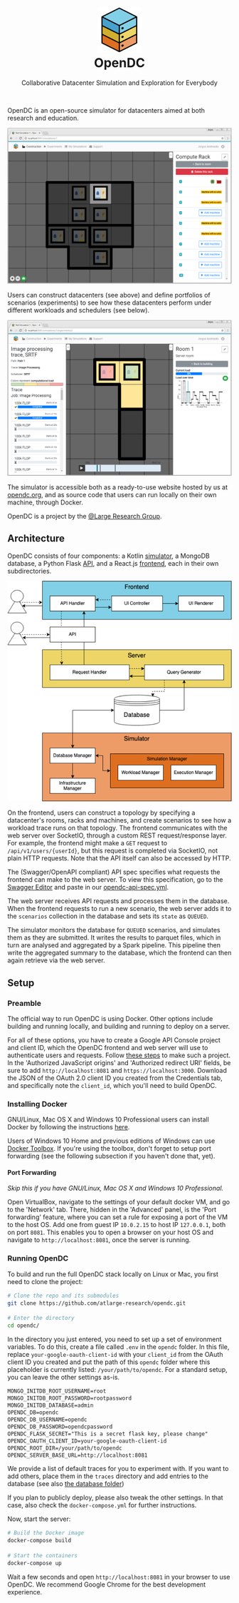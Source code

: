 <h1 align="center">
    <img src="misc/artwork/logo.png" width="100" alt="OpenDC">
    <br>
    OpenDC
</h1>
<p align="center">
    Collaborative Datacenter Simulation and Exploration for Everybody
</p>

<br>

OpenDC is an open-source simulator for datacenters aimed at both research and education.

![opendc-frontend-construction](misc/artwork/opendc-frontend-construction.png)

Users can construct datacenters (see above) and define portfolios of scenarios (experiments) to see how these datacenters perform under different workloads and schedulers (see below). 

![opendc-frontend-simulation](misc/artwork/opendc-frontend-simulation.png)

The simulator is accessible both as a ready-to-use website hosted by us at [opendc.org](https://opendc.org), and as source code that users can run locally on their own machine, through Docker.

OpenDC is a project by the [@Large Research Group](https://atlarge-research.com).

## Architecture

OpenDC consists of four components: a Kotlin [simulator](/simulator), a MongoDB database, a Python Flask [API](/api), and a React.js [frontend](/frontend), each in their own subdirectories.

<p align="center">
    <img src="misc/artwork/opendc-component-diagram.png" alt="OpenDC Component Diagram">
</p>

On the frontend, users can construct a topology by specifying a datacenter's rooms, racks and machines, and create scenarios to see how a workload trace runs on that topology. The frontend communicates with the web server over SocketIO, through a custom REST request/response layer. For example, the frontend might make a `GET` request to `/api/v1/users/{userId}`, but this request is completed via SocketIO, not plain HTTP requests. Note that the API itself can also be accessed by HTTP.

The (Swagger/OpenAPI compliant) API spec specifies what requests the frontend can make to the web server. To view this specification, go to the [Swagger Editor](https://editor.swagger.io/) and paste in our [opendc-api-spec.yml](opendc-api-spec.yml).

The web server receives API requests and processes them in the database. When the frontend requests to run a new scenario, the web server adds it to the `scenarios` collection in the database and sets its `state` as `QUEUED`.

The simulator monitors the database for `QUEUED` scenarios, and simulates them as they are submitted. It writes the results to parquet files, which in turn are analysed and aggregated by a Spark pipeline. This pipeline then write the aggregated summary to the database, which the frontend can then again retrieve via the web server.

## Setup

### Preamble

The official way to run OpenDC is using Docker. Other options include building and running locally, and building and running to deploy on a server.

For all of these options, you have to create a Google API Console project and client ID, which the OpenDC frontend and web server will use to authenticate users and requests. Follow [these steps](https://developers.google.com/identity/sign-in/web/sign-in) to make such a project. In the 'Authorized JavaScript origins' and 'Authorized redirect URI' fields, be sure to add `http://localhost:8081` and `https://localhost:3000`. Download the JSON of the OAuth 2.0 client ID you created from the Credentials tab, and specifically note the `client_id`, which you'll need to build OpenDC.

### Installing Docker

GNU/Linux, Mac OS X and Windows 10 Professional users can install Docker by following the instructions [here](https://www.docker.com/products/docker). 

Users of Windows 10 Home and previous editions of Windows can use [Docker Toolbox](https://www.docker.com/products/docker-toolbox). If you're using the toolbox, don't forget to setup port forwarding (see the following subsection if you haven't done that, yet).

#### Port Forwarding

_Skip this if you have GNU/Linux, Mac OS X and Windows 10 Professional._

Open VirtualBox, navigate to the settings of your default docker VM, and go to the 'Network' tab. There, hidden in the 'Advanced' panel, is the 'Port forwarding' feature, where you can set a rule for exposing a port of the VM to the host OS. Add one from guest IP `10.0.2.15` to host IP `127.0.0.1`, both on port `8081`. This enables you to open a browser on your host OS and navigate to `http://localhost:8081`, once the server is running.

### Running OpenDC

To build and run the full OpenDC stack locally on Linux or Mac, you first need to clone the project:

```bash
# Clone the repo and its submodules
git clone https://github.com/atlarge-research/opendc.git

# Enter the directory
cd opendc/
```

In the directory you just entered, you need to set up a set of environment variables. To do this, create a file called `.env` in the `opendc` folder. In this file, replace `your-google-oauth-client-id` with your `client_id` from the OAuth client ID you created and put the path of this `opendc` folder where this placeholder is currently listed: `/your/path/to/opendc`. For a standard setup, you can leave the other settings as-is.

```.env
MONGO_INITDB_ROOT_USERNAME=root
MONGO_INITDB_ROOT_PASSWORD=rootpassword
MONGO_INITDB_DATABASE=admin
OPENDC_DB=opendc
OPENDC_DB_USERNAME=opendc
OPENDC_DB_PASSWORD=opendcpassword
OPENDC_FLASK_SECRET="This is a secret flask key, please change"
OPENDC_OAUTH_CLIENT_ID=your-google-oauth-client-id
OPENDC_ROOT_DIR=/your/path/to/opendc
OPENDC_SERVER_BASE_URL=http://localhost:8081
```

We provide a list of default traces for you to experiment with. If you want to add others, place them in the `traces` directory and add entries to the database (see also [the database folder](database/mongo-init-opendc-db.sh))

If you plan to publicly deploy, please also tweak the other settings. In that case, also check the `docker-compose.yml` for further instructions.

Now, start the server:

```bash
# Build the Docker image
docker-compose build

# Start the containers
docker-compose up
```

Wait a few seconds and open `http://localhost:8081` in your browser to use OpenDC. We recommend Google Chrome for the best development experience.
